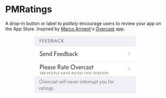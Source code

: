 # PMRatings
A drop-in button or label to _politely_ encourage users to review your app on the App Store. Inspired by [Marco Arment](http://www.marco.org)'s [Overcast](https://overcast.fm/) app. 

<p align="center">
  <img src="Screenshots/overcast_example.jpg" width="320px" title="Screenshot from Overcast app (22/09/2015)" />
</p>
